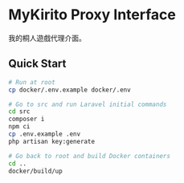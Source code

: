 # MyKirito Proxy Interface

我的桐人遊戲代理介面。

## Quick Start

```bash
# Run at root
cp docker/.env.example docker/.env

# Go to src and run Laravel initial commands
cd src
composer i
npm ci
cp .env.example .env
php artisan key:generate

# Go back to root and build Docker containers
cd ..
docker/build/up
```
